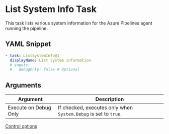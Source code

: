 # List System Info Task

This task lists various system information for the Azure Pipelines agent running the pipeline.

## YAML Snippet

``` yaml
- task: ListSystemInfo@1
  displayName: List system information
  # inputs:
  #   debugOnly: false # Optional
```

## Arguments

| Argument | Description |
| -------- | ----------- |
| Execute on Debug Only | If checked, executes only when `System.Debug` is set to `true`. |

[Control options](https://docs.microsoft.com/en-us/vsts/pipelines/process/tasks?view=vsts#controloptions)
